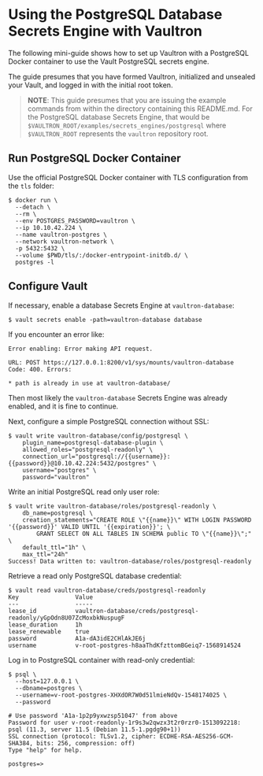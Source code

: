 # Using the PostgreSQL Database Secrets Engine with Vaultron

The following mini-guide shows how to set up Vaultron with a PostgreSQL Docker
container to use the Vault PostgreSQL secrets engine.

The guide presumes that you have formed Vaultron, initialized and unsealed
your Vault, and logged in with the initial root token.

> **NOTE**: This guide presumes that you are issuing the example commands from within the directory containing this README.md. For the PostgreSQL database Secrets Engine, that would be `$VAULTRON_ROOT/examples/secrets_engines/postgresql` where `$VAULTRON_ROOT` represents the `vaultron` repository root.

## Run PostgreSQL Docker Container

Use the official PostgreSQL Docker container with TLS configuration from the `tls` folder:

```
$ docker run \
  --detach \
  --rm \
  --env POSTGRES_PASSWORD=vaultron \
  --ip 10.10.42.224 \
  --name vaultron-postgres \
  --network vaultron-network \
  -p 5432:5432 \
  --volume $PWD/tls/:/docker-entrypoint-initdb.d/ \
  postgres -l
```

## Configure Vault

If necessary, enable a database Secrets Engine at `vaultron-database`:

```
$ vault secrets enable -path=vaultron-database database
```

If you encounter an error like:

```
Error enabling: Error making API request.

URL: POST https://127.0.0.1:8200/v1/sys/mounts/vaultron-database
Code: 400. Errors:

* path is already in use at vaultron-database/
```

Then most likely the `vaultron-database` Secrets Engine was already enabled, and it is fine to continue.

Next, configure a simple PostgreSQL connection without SSL:

```
$ vault write vaultron-database/config/postgresql \
    plugin_name=postgresql-database-plugin \
    allowed_roles="postgresql-readonly" \
    connection_url="postgresql://{{username}}:{{password}}@10.10.42.224:5432/postgres" \
    username="postgres" \
    password="vaultron"
```

Write an initial PostgreSQL read only user role:

```
$ vault write vaultron-database/roles/postgresql-readonly \
    db_name=postgresql \
    creation_statements="CREATE ROLE \"{{name}}\" WITH LOGIN PASSWORD '{{password}}' VALID UNTIL '{{expiration}}'; \
        GRANT SELECT ON ALL TABLES IN SCHEMA public TO \"{{name}}\";" \
    default_ttl="1h" \
    max_ttl="24h"
Success! Data written to: vaultron-database/roles/postgresql-readonly
```

Retrieve a read only PostgreSQL database credential:

```
$ vault read vaultron-database/creds/postgresql-readonly
Key                Value
---                -----
lease_id           vaultron-database/creds/postgresql-readonly/yGpOdn8U07ZcMoxbkNuspugF
lease_duration     1h
lease_renewable    true
password           A1a-dA3idE2CHlAkJE6j
username           v-root-postgres-h8aaThdKfzttomBGeiq7-1568914524
```

Log in to PostgreSQL container with read-only credential:

```
$ psql \
  --host=127.0.0.1 \
  --dbname=postgres \
  --username=v-root-postgres-XHXdOR7W0d51lmieNdQv-1548174025 \
  --password

# Use password 'A1a-1p2p9yxwzsp51047' from above
Password for user v-root-readonly-1r9s3w2qwzx3t2r0rzr0-1513092218:
psql (11.3, server 11.5 (Debian 11.5-1.pgdg90+1))
SSL connection (protocol: TLSv1.2, cipher: ECDHE-RSA-AES256-GCM-SHA384, bits: 256, compression: off)
Type "help" for help.

postgres=>
```

